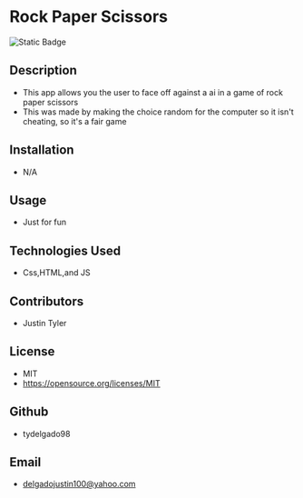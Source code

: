   # Rock Paper Scissors
  ![Static Badge](https://img.shields.io/badge/:license-MIT-green)

  

  

  



  ## Description
  - This app allows you the user to face off against a ai in a game of rock paper scissors 
  - This was made by making the choice random for the computer so it isn't cheating, so it's a fair game

  

  

  

  ## Installation
  - N/A

  

  

  

  ## Usage
  - Just for fun

  

  

  

  ## Technologies Used
  - Css,HTML,and JS

  

  

  

  ## Contributors
  - Justin Tyler

  

  

  

  ## License
  - MIT
  - https://opensource.org/licenses/MIT
  
   
  

  

  

  ## Github
  - tydelgado98

  

  

  

  ## Email
  - delgadojustin100@yahoo.com
